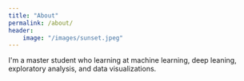 ```yaml
---
title: "About"
permalink: /about/
header:
    image: "/images/sunset.jpeg"
---
```

I'm a master student who learning at machine learning, deep leaning, exploratory analysis, and data visualizations.
